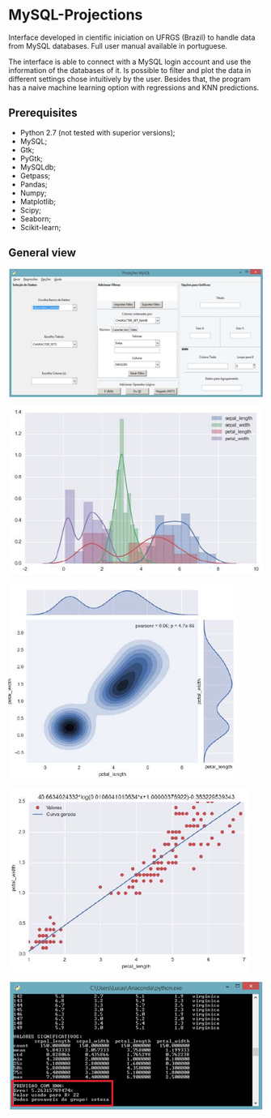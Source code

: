 # MySQL-Projections
Interface developed in cientific iniciation on UFRGS (Brazil) to handle data from MySQL databases. Full user manual available in portuguese.

The interface is able to connect with a MySQL login account and use the information of the databases of it. Is possible to filter and plot the data in different settings chose intuitively by the user. Besides that, the program has a naive machine learning option with regressions and KNN predictions.

## Prerequisites

- Python 2.7 (not tested with superior versions);
- MySQL;
- Gtk;
- PyGtk;
- MySQLdb;
- Getpass;
- Pandas;
- Numpy;
- Matplotlib;
- Scipy;
- Seaborn;
- Scikit-learn;

## General view

![Screenshot](tela_principal.png)

![Screenshot](grafico_densidade.png)

![Screenshot](grafico_proximidade.png)

![Screenshot](regressao.png)

![Screenshot](knn.png)

